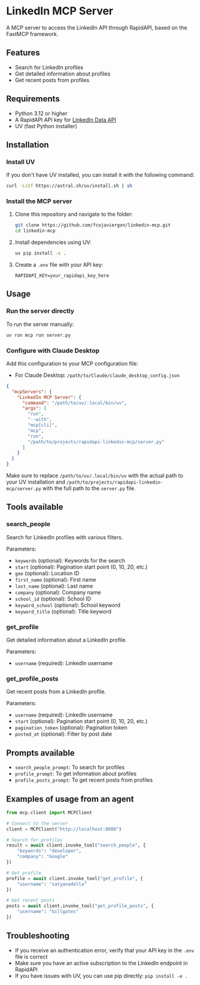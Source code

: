 # LinkedIn MCP Server

A MCP server to access the LinkedIn API through RapidAPI, based on the FastMCP framework.

## Features

- Search for LinkedIn profiles
- Get detailed information about profiles
- Get recent posts from profiles

## Requirements

- Python 3.12 or higher
- A RapidAPI API key for [LinkedIn Data API](https://rapidapi.com/rockapis-rockapis-default/api/linkedin-api8)
- UV (fast Python installer)

## Installation

### Install UV

If you don't have UV installed, you can install it with the following command:

```bash
curl -LsSf https://astral.sh/uv/install.sh | sh
```

### Install the MCP server

1. Clone this repository and navigate to the folder:
   ```bash
   git clone https://github.com/fcojaviergon/linkedin-mcp.git
   cd linkedin-mcp
   ```

2. Install dependencies using UV:
   ```bash
   uv pip install -e .
   ```

3. Create a `.env` file with your API key:
   ```
   RAPIDAPI_KEY=your_rapidapi_key_here
   ```

## Usage

### Run the server directly

To run the server manually:

```bash
uv run mcp run server.py
```

### Configure with Claude Desktop

Add this configuration to your MCP configuration file:

- For Claude Desktop: `/path/to/Claude/claude_desktop_config.json`

```json
{
  "mcpServers": {
    "LinkedIn MCP Server": {
      "command": "/path/to/uv/.local/bin/uv",
      "args": [
        "run",
        "--with",
        "mcp[cli]",
        "mcp",
        "run",
        "/path/to/projects/rapidapi-linkedin-mcp/server.py"
      ]
    }
  }
}
```

Make sure to replace `/path/to/uv/.local/bin/uv` with the actual path to your UV installation and `/path/to/projects/rapidapi-linkedin-mcp/server.py` with the full path to the `server.py` file.

## Tools available

### search_people

Search for LinkedIn profiles with various filters.

Parameters:
- `keywords` (optional): Keywords for the search
- `start` (optional): Pagination start point (0, 10, 20, etc.)
- `geo` (optional): Location ID
- `first_name` (optional): First name
- `last_name` (optional): Last name
- `company` (optional): Company name
- `school_id` (optional): School ID
- `keyword_school` (optional): School keyword
- `keyword_title` (optional): Title keyword

### get_profile

Get detailed information about a LinkedIn profile.

Parameters:
- `username` (required): LinkedIn username

### get_profile_posts

Get recent posts from a LinkedIn profile.

Parameters:
- `username` (required): LinkedIn username
- `start` (optional): Pagination start point (0, 10, 20, etc.)
- `pagination_token` (optional): Pagination token
- `posted_at` (optional): Filter by post date

## Prompts available

- `search_people_prompt`: To search for profiles
- `profile_prompt`: To get information about profiles
- `profile_posts_prompt`: To get recent posts from profiles

## Examples of usage from an agent

```python
from mcp.client import MCPClient

# Connect to the server
client = MCPClient("http://localhost:8000")

# Search for profiles
result = await client.invoke_tool("search_people", {
    "keywords": "developer",
    "company": "Google"
})

# Get profile
profile = await client.invoke_tool("get_profile", {
    "username": "satyanadella"
})

# Get recent posts
posts = await client.invoke_tool("get_profile_posts", {
    "username": "billgates"
})
```

## Troubleshooting

- If you receive an authentication error, verify that your API key in the `.env` file is correct
- Make sure you have an active subscription to the LinkedIn endpoint in RapidAPI
- If you have issues with UV, you can use pip directly: `pip install -e .`
